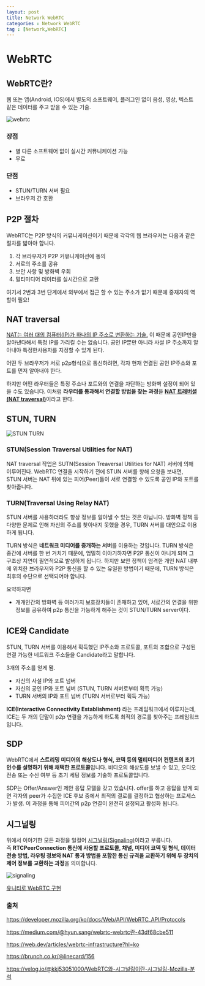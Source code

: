 ```yaml
---
layout: post
title: Network WebRTC
categories : Network WebRTC
tag : [Network,WebRTC]
---
```


# WebRTC

## WebRTC란?

웹 또는 앱(Android, IOS)에서 별도의 소프트웨어, 플러그인 없이 음성, 영상, 텍스트 같은 데이터를 주고 받을 수 있는 기술.

![webrtc](https://github.com/kcheee/kcheee/assets/86779278/ef806859-6fe5-459e-ae55-31566da71c5e)

### 장점

- 별 다른 소프트웨어 없이 실시간 커뮤니케이션 가능
- 무료

### 단점

- STUN/TURN 서버 필요
- 브라우저 간 호환

## P2P 절차

WebRTC는 P2P 방식의 커뮤니케이션이기 때문에 각각의 웹 브라우저는 다음과 같은 절차를 밟아야 합니다.

1. 각 브라우저가 P2P 커뮤니케이션에 동의
2. 서로의 주소를 공유
3. 보안 사항 및 방화벽 우회
4. 멀티미디어 데이터를 실시간으로 교환

여기서 2번과 3번 단계에서 외부에서 접근 할 수 있는 주소가 없기 때문에 중재자의 역할이 필요!

## NAT traversal

[NAT는 여러 대의 컴퓨터(IP)가 하나의 IP 주소로 변환하는 기술.](https://namu.wiki/w/NAT) 이 때문에 공인IP만을 알아낸다해서 특정 IP를 가리킬 수는 없습니다. 공인 IP뿐만 아니라 사설 IP 주소까지 알아내야 특정한사용자를 지정할 수 있게 된다.

어떤 두 브라우저가 서로 p2p형식으로 통신하려면, 각자 현재 연결된 공인 IP주소와 포트를 먼저 알아내야 한다.

하지만 어떤 라우터들은 특정 주소나 포트와의 연결을 차단하는 방화벽 설정이 되어 있을 수도 있습니다. 이처럼 **라우터를 통과해서 연결할 방법을 찾는 과정**을 [**NAT 트래버셜(NAT traversal)**](https://brunch.co.kr/@linecard/155)이라고 한다.

## STUN, TURN

![STUN TURN](https://github.com/kcheee/kcheee/assets/86779278/bc4eeccf-7ea1-484f-ac9d-41fabc8474c8)

### STUN(Session Traversal Utilities for NAT)

NAT traversal 작업은 SUTN(Session Treaversal Utilities for NAT) 서버에 의해 이루어진다. WebRTC 연결을 시작하기 전에 STUN 서버를 향해 요청을 보내면, STUN 서버는 NAT 뒤에 있는 피어(Peer)들이 서로 연결할 수 있도록 공인 IP와 포트를 찾아줍니다.

### TURN(Traversal Using Relay NAT)

STUN 서버를 사용하더라도 항상 정보를 알아낼 수 있는 것은 아닙니다. 방화벽 정책 등 다양한 문제로 인해 자신의 주소를 찾아내지 못했을 경우, TURN 서버를 대안으로 이용하게 됩니다.

TURN 방식은 **네트워크 미디어를 중개하는 서버**를 이용하는 것입니다. TURN 방식은 중간에 서버를 한 번 거치기 때문에, 엄밀히 이야기하자면 P2P 통신이 아니게 되며 그 구조상 지연이 필연적으로 발생하게 됩니다. 하지만 보안 정책이 엄격한 개인 NAT 내부에 위치한 브라우저와 P2P 통신을 할 수 있는 유일한 방법이기 때문에, TURN 방식은 최후의 수단으로 선택되어야 합니다.

요약하자면

- 개개인간의 방화벽 등 여러가지 보호장치들이 존재하고 있어, 서로간의 연결을 위한 정보를 공유하여 p2p 통신을 가능하게 해주는 것이 STUN/TURN server이다.


## ICE와 Candidate

STUN, TURN 서버를 이용해서 획득했던 IP주소와 프로토콜, 포트의 조합으로 구성된 연결 가능한 네트워크 주소들을 Candidate라고 말합니다.

3개의 주소를 얻게 됌.

- 자신의 사설 IP와 포트 넘버
- 자신의 공인 IP와 포트 넘버 (STUN, TURN 서버로부터 획득 가능)
- TURN 서버의 IP와 포트 넘버 (TURN 서버로부터 획득 가능)

**ICE(Interactive Connectivity Establishment)** 라는 프레임워크에서 이루지는데, ICE는 두 개의 단말이 p2p 연결을 가능하게 하도록 최적의 경로를 찾아주는 프레임워크입니다.

## SDP

WebRTC에서 **스트리밍 미디어의 해상도나 형식, 코덱 등의 멀티미디어 컨텐츠의 초기 인수를 설명하기 위해 채택한 프로토콜**입니다. 비디오의 해상도를 보낼 수 있고, 오디오 전송 또는 수신 여부 등 초기 세팅 정보를 기술하 프로토콜입니다.

SDP는 Offer/Answer인 제안 응답 모델을 갖고 있습니다. offer를 하고 응답을 받게 되면 각자의 peer가 수집한 ICE 후보 중에서 최적의 결로를 결정하고 협상하는 프로세스가 발생. 이 과정을 통해 피어간의 p2p 연결이 완전히 설정되고 활성화 됩니다.

## 시그널링

위에서 이야기한 모든 과정을 일컬어 [시그널링(Signaling)](https://developer.mozilla.org/en-US/docs/Web/API/WebRTC_API/Session_lifetime#signaling)이라고 부릅니다. 즉 **RTCPeerConnection 통신에 사용할 프로토콜, 채널, 미디어 코덱 및 형식, 데이터 전송 방법, 라우팅 정보와 NAT 통과 방법을 포함한 통신 규격을 교환하기 위해 두 장치의 제어 정보를 교환하는 과정**을 의미합니다.

![signaling](https://github.com/kcheee/kcheee/assets/86779278/006ca399-2d72-4c44-8c34-0909d12db2da)   

[유니티로 WebRTC 구현](https://kcheee.github.io/posts/Unity-Unity%EC%97%90%EC%84%9C-WebRTC/)

### 출처

https://developer.mozilla.org/ko/docs/Web/API/WebRTC_API/Protocols

https://medium.com/@hyun.sang/webrtc-webrtc란-43df68cbe511

https://web.dev/articles/webrtc-infrastructure?hl=ko

https://brunch.co.kr/@linecard/156

https://velog.io/@kkj53051000/WebRTC와-시그널링이란-시그널링-Mozilla-분석